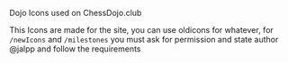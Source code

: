 Dojo Icons used on ChessDojo.club

This Icons are made for the site, you can use oldicons for whatever, for ``/newIcons`` and ``/milestones`` you must ask for permission and state author @jalpp and follow the requirements
